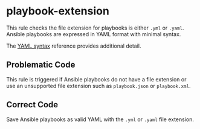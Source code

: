 # playbook-extension

This rule checks the file extension for playbooks is either ``.yml`` or ``.yaml``.
Ansible playbooks are expressed in YAML format with minimal syntax.

The [YAML syntax](https://docs.ansible.com/ansible/latest/reference_appendices/YAMLSyntax.html#yaml-syntax) reference provides additional detail.

## Problematic Code

This rule is triggered if Ansible playbooks do not have a file extension or use an unsupported file extension such as ``playbook.json`` or ``playbook.xml``.

## Correct Code

Save Ansible playbooks as valid YAML with the ``.yml`` or ``.yaml`` file extension.